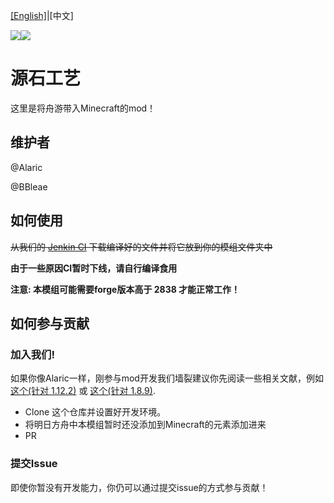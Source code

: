[[English]](README.MD)|[中文]

![](https://img.shields.io/jenkins/build/http/magictea.hicp.net:1919/job/OriginiumCraft.svg)![](https://img.shields.io/jenkins/coverage/jacoco/http/magictea.hicp.net:1919/job/OriginiumCraft.svg)

# 源石工艺

这里是将舟游带入Minecraft的mod！

## 维护者

@Alaric

@BBleae

## 如何使用

~~从我们的 [Jenkin CI](http://magictea.hicp.net:1919/job/OriginiumCraft) 下载编译好的文件并将它放到你的模组文件夹中~~

**由于一些原因CI暂时下线，请自行编译食用**

**注意: 本模组可能需要forge版本高于 2838 才能正常工作！**

## 如何参与贡献

### 加入我们!

如果你像Alaric一样，刚参与mod开发我们墙裂建议你先阅读一些相关文献，例如[这个(针对 1.12.2)](https://harbinger.covertdragon.team) 或 [这个(针对 1.8.9)](https://fmltutor.ustc-zzzz.net).

* Clone 这个仓库并设置好开发环境。
* 将明日方舟中本模组暂时还没添加到Minecraft的元素添加进来
* PR

### 提交Issue

即使你暂没有开发能力，你仍可以通过提交issue的方式参与贡献！

